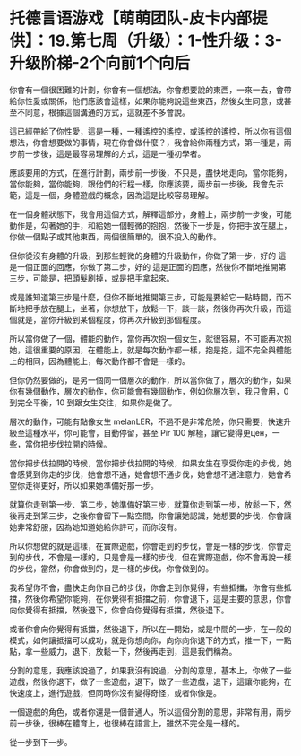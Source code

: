 # 托德言语游戏【萌萌团队-皮卡内部提供】：19.第七周（升级）：1-性升级：3-升级阶梯-2个向前1个向后

你會有一個很困難的計劃，你會有一個想法，你會想要說的東西，一來一去，會帶給你性愛或關係，他們應該會這樣，如果你能夠說這些東西，然後女生同意，或甚至不同意，根據這個溝通的方式，這就差不多會說。

這已經帶給了你性愛，這是一種，一種遙控的遙控，或遙控的遙控，所以你有這個想法，你會想要做的事情，現在你會做什麼？，我會給你兩種方式，第一種是，兩步前一步後，這是最容易理解的方式，這是一種初學者。

應該要用的方式，在進行計劃，兩步前一步後，不只是，盡快地走向，當你能夠，當你能夠，當你能夠，跟他們的行程一樣，你應該要，兩步前一步後，我會先示範，這是一個，身體遊戲的概念，因為這是比較容易理解。

在一個身體狀態下，我會用這個方式，解釋這部分，身體上，兩步前一步後，可能動作是，勾著她的手，和給她一個輕微的抱抱，然後下一步是，你把手放在腿上，你做一個點子或其他東西，兩個很簡單的，很不投入的動作。

但你從沒有身體的升級，到那些輕微的身體的升級動作，你做了第一步，好的 這是一個正面的回應，你做了第二步，好的 這是正面的回應，然後你不斷地推開第三步，可能是，把頭髮刷掉，或是把手拿起來。

或是誰知道第三步是什麼，但你不斷地推開第三步，可能是要給它一點時間，而不斷地把手放在腿上，坐著，你想放下，放鬆一下，談一談，然後你再次升級，而這個就是，當你升級到某個程度，你再次升級到那個程度。

所以當你做了一個，體能的動作，當你再次抱一個女生，就很容易，不可能再次抱她，這很重要的原因，在體能上，就是每次動作都一樣，抱是抱，這不完全與體能上的相同，因為體能上，每次動作都不會是一樣的。

但你仍然要做的，是另一個同一個層次的動作，所以當你做了，層次的動作，如果你有幾個動作，層次的動作，你可能會有幾個動作，例如你層次到，我只會用，0 到完全平衡，10 到跟女生交往，如果你是做了。

層次的動作，可能有點像女生 melanLER，不過不是非常危險，你只需要，快速升級至這種水平，你可能會，自動停留，甚至 Pir 100 解極，讓它變得更цен，一些，當你把步伐拉開的時候。

當你把步伐拉開的時候，當你把步伐拉開的時候，如果女生在享受你走的步伐，她會感覺到你走的步伐，她會想不通，她會想不通步伐，她會想不通注意力，她會希望你走得更好，所以如果她準備好那一步。

就算你走到第一步、第二步，她準備好第三步，就算你走到第一步，放鬆一下，然後再走到第三步，之後你會留下一點空間，你會讓她認識，她想要的步伐，你會讓她非常舒服，因為她知道她給你許可，而你沒有。

所以你想做的就是這樣，在實際遊戲，你會走到的步伐，會是一樣的步伐，你會走到的步伐，不會是一樣的，只是會是一樣的步伐，但在實際遊戲，你不會再說一樣的步伐，當然，你會做到的，是一樣的步伐，你會做到的。

我希望你不會，盡快走向你自己的步伐，你會走到你覺得，有些抵擋，你會有些抵擋，然後你希望你能夠，在你覺得有抵擋之前，你會退下，這是主要的意思，你會向你覺得有抵擋，然後退下，你會向你覺得有抵擋，然後退下。

或者你會向你覺得有抵擋，然後退下，所以在一開始，或是中間的一步，在一般的模式，如何讓抵擋可以成功，就是你想向你，向你向你退下的方式，推一下，一點點，拿一些威力，退下，放鬆一下，然後再走到，這是我們稱為。

分割的意思，我應該說過了，如果我沒有說過，分割的意思，基本上，你做了一些遊戲，然後你退下，做了一些遊戲，退下，做了一些遊戲，退下，這讓你能夠，在快速度上，進行遊戲，但同時你沒有變得奇怪，或者你像是。

一個遊戲的角色，或者你還是一個普通人，所以這個分割的意思，非常有用，兩步前一步後，很棒在體育上，也很棒在語言上，雖然不完全是一樣的。

從一步到下一步。